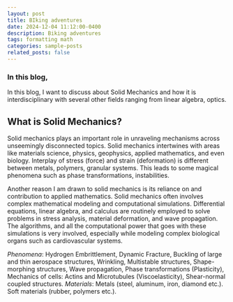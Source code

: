 ```yaml
---
layout: post
title: BIking adventures
date: 2024-12-04 11:12:00-0400
description: Biking adventures
tags: formatting math
categories: sample-posts
related_posts: false
---
```


### In this blog,

In this blog, I want to discuss about Solid Mechanics and how it is interdisciplinary with several other fields ranging from linear algebra, optics.

## What is Solid Mechanics?

Solid mechanics plays an important role in unraveling mechanisms across unseemingly disconnected topics. Solid mechanics intertwines with areas like materials science, physics, geophysics, applied mathematics, and even biology. Interplay of stress (force) and strain (deformation) is different between metals, polymers, granular systems. This leads to some magical phenomena such as phase transformations, instabilities.

Another reason I am drawn to solid mechanics is its reliance on and contribution to applied mathematics. Solid mechanics often involves complex mathematical modeling and computational simulations. Differential equations, linear algebra, and calculus are routinely employed to solve problems in stress analysis, material deformation, and wave propagation. The algorithms, and all the computational power that goes with these simulations is very involved, especially while modeling complex biological organs such as cardiovascular systems.

_Phenomena_: Hydrogen Embrittlement, Dynamic Fracture, Buckling of large and thin aerospace structures, Wrinkling, Multistable structures, Shape-morphing structures, Wave propagation, Phase transformations (Plasticity), Mechanics of cells: Actins and Microtubules (Viscoelasticity), Shear-normal coupled structures.
_Materials_: Metals (steel, aluminum, iron, diamond etc.). Soft materials (rubber, polymers etc.).
